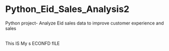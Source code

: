 # Python_Eid_Sales_Analysis2
Python project- Analyze Eid sales data to improve customer experience and sales

 <br> This IS My s ECONFD fILE
